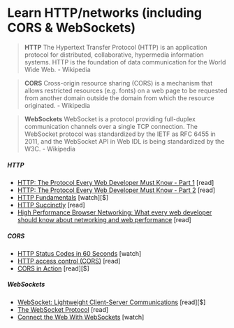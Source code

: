 # Learn HTTP/networks (including CORS & WebSockets)

> **HTTP** The Hypertext Transfer Protocol (HTTP) is an application protocol for distributed, collaborative, hypermedia information systems. HTTP is the foundation of data communication for the World Wide Web. - Wikipedia

> **CORS** Cross-origin resource sharing (CORS) is a mechanism that allows restricted resources (e.g. fonts) on a web page to be requested from another domain outside the domain from which the resource originated. - Wikipedia
  
>**WebSockets** WebSocket is a protocol providing full-duplex communication channels over a single TCP connection. The WebSocket protocol was standardized by the IETF as RFC 6455 in 2011, and the WebSocket API in Web IDL is being standardized by the W3C. - Wikipedia

##### HTTP

* [HTTP: The Protocol Every Web Developer Must Know - Part 1](http://code.tutsplus.com/tutorials/http-the-protocol-every-web-developer-must-know-part-1--net-31177) [read]
* [HTTP: The Protocol Every Web Developer Must Know - Part 2](http://code.tutsplus.com/tutorials/http-the-protocol-every-web-developer-must-know-part-2--net-31155) [read]
* [HTTP Fundamentals](http://www.pluralsight.com/courses/xhttp-fund) [watch][$]
* [HTTP Succinctly](http://code.tutsplus.com/series/http-succinctly--net-33683) [read]
* [High Performance Browser Networking: What every web developer should know about networking and web performance](http://chimera.labs.oreilly.com/books/1230000000545/index.html) [read]

##### CORS

* [HTTP Status Codes in 60 Seconds](http://webdesign.tutsplus.com/tutorials/http-status-codes-in-60-seconds--cms-24317) [watch]
* [HTTP access control (CORS)](https://developer.mozilla.org/en-US/docs/Web/HTTP/Access_control_CORS) [read]
* [CORS in Action](https://www.manning.com/books/cors-in-action) [read][$]

##### WebSockets

* [WebSocket: Lightweight Client-Server Communications](http://www.amazon.com/WebSocket-Client-Server-Communications-Andrew-Lombardi/dp/1449369278/ref=sr_1_1) [read][$]
* [The WebSocket Protocol](https://tools.ietf.org/html/rfc6455) [read]
* [Connect the Web With WebSockets](https://code.tutsplus.com/courses/connect-the-web-with-websockets) [watch]
